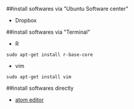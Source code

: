 ##install softwares via "Ubuntu Software center"
* Dropbox

##install softwares via "Terminal"
* R
```
sudo apt-get install r-base-core
```
* vim
```
sudo apt-get install vim
```
##install softwares directly
* [atom editor](https://atom.io/)
